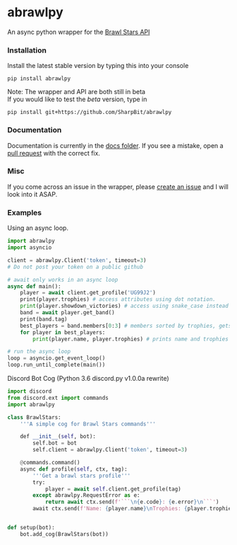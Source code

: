 # abrawlpy
An async python wrapper for the [Brawl Stars API](http://brawlstars-api.herokuapp.com/api)
### Installation
Install the latest stable version by typing this into your console
```
pip install abrawlpy
```
Note: The wrapper and API are both still in beta<br>
If you would like to test the *beta* version, type in
```
pip install git+https://github.com/SharpBit/abrawlpy
```
### Documentation
Documentation is currently in the [docs folder](https://github.com/SharpBit/abrawlpy/tree/master/docs). If you see a mistake, open a [pull request](https://github.com/SharpBit/abrawlpy/pulls) with the correct fix.
### Misc
If you come across an issue in the wrapper, please [create an issue](https://github.com/SharpBit/abrawlpy/issues) and I will look into it ASAP.

### Examples

Using an async loop.
```py
import abrawlpy
import asyncio

client = abrawlpy.Client('token', timeout=3)
# Do not post your token on a public github

# await only works in an async loop
async def main():
    player = await client.get_profile('UG99J2')
    print(player.trophies) # access attributes using dot notation.
    print(player.showdown_victories) # access using snake_case instead of camelCase
    band = await player.get_band()
    print(band.tag)
    best_players = band.members[0:3] # members sorted by trophies, gets best 3 players
    for player in best_players:
        print(player.name, player.trophies) # prints name and trophies

# run the async loop
loop = asyncio.get_event_loop()
loop.run_until_complete(main())
```
Discord Bot Cog (Python 3.6 discord.py v1.0.0a rewrite)
```py
import discord
from discord.ext import commands
import abrawlpy

class BrawlStars:
    '''A simple cog for Brawl Stars commands'''

    def __init__(self, bot):
        self.bot = bot
        self.client = abrawlpy.Client('token', timeout=3)

    @commands.command()
    async def profile(self, ctx, tag):
        '''Get a brawl stars profile'''
        try:
            player = await self.client.get_profile(tag)
        except abrawlpy.RequestError as e:
            return await ctx.send(f'```\n{e.code}: {e.error}\n```')
        await ctx.send(f'Name: {player.name}\nTrophies: {player.trophies}')


def setup(bot):
    bot.add_cog(BrawlStars(bot))
```
